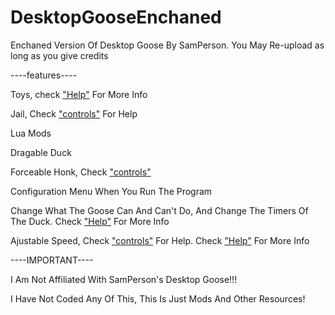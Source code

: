 # DesktopGooseEnchaned
Enchaned Version Of Desktop Goose By SamPerson.
You May Re-upload as long as you give credits

----features----

Toys, check ["Help"](Help.txt) For More Info

Jail, Check ["controls"](Controls.txt) For Help

Lua Mods

Dragable Duck

Forceable Honk, Check ["controls"](Controls.txt)

Configuration Menu When You Run The Program

Change What The Goose Can And Can't Do, And Change The Timers Of The Duck. Check ["Help"](Help.txt) For More Info

Ajustable Speed, Check ["controls"](Controls.txt) For Help. Check ["Help"](Help.txt) For More Info


----IMPORTANT----

I Am Not Affiliated With SamPerson's Desktop Goose!!!

I Have Not Coded Any Of This, This Is Just Mods And Other Resources!
